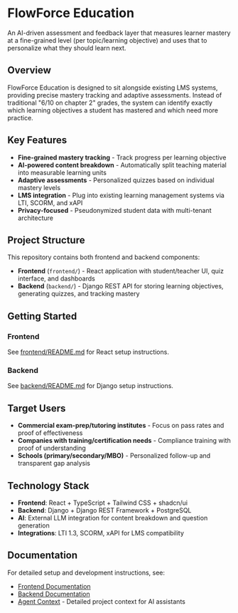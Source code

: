 # FlowForce Education

An AI-driven assessment and feedback layer that measures learner mastery at a fine-grained level (per topic/learning objective) and uses that to personalize what they should learn next.

## Overview

FlowForce Education is designed to sit alongside existing LMS systems, providing precise mastery tracking and adaptive assessments. Instead of traditional "6/10 on chapter 2" grades, the system can identify exactly which learning objectives a student has mastered and which need more practice.

## Key Features

- **Fine-grained mastery tracking** - Track progress per learning objective
- **AI-powered content breakdown** - Automatically split teaching material into measurable learning units
- **Adaptive assessments** - Personalized quizzes based on individual mastery levels
- **LMS integration** - Plug into existing learning management systems via LTI, SCORM, and xAPI
- **Privacy-focused** - Pseudonymized student data with multi-tenant architecture

## Project Structure

This repository contains both frontend and backend components:

- **Frontend** (`frontend/`) - React application with student/teacher UI, quiz interface, and dashboards
- **Backend** (`backend/`) - Django REST API for storing learning objectives, generating quizzes, and tracking mastery

## Getting Started

### Frontend
See [frontend/README.md](frontend/README.md) for React setup instructions.

### Backend  
See [backend/README.md](backend/README.md) for Django setup instructions.

## Target Users

- **Commercial exam-prep/tutoring institutes** - Focus on pass rates and proof of effectiveness
- **Companies with training/certification needs** - Compliance training with proof of understanding
- **Schools (primary/secondary/MBO)** - Personalized follow-up and transparent gap analysis

## Technology Stack

- **Frontend**: React + TypeScript + Tailwind CSS + shadcn/ui
- **Backend**: Django + Django REST Framework + PostgreSQL
- **AI**: External LLM integration for content breakdown and question generation
- **Integrations**: LTI 1.3, SCORM, xAPI for LMS compatibility

## Documentation

For detailed setup and development instructions, see:
- [Frontend Documentation](frontend/README.md)
- [Backend Documentation](backend/README.md)
- [Agent Context](agents.md) - Detailed project context for AI assistants
